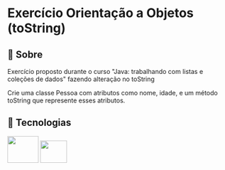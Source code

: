 <h1>Exercício Orientação a Objetos (toString)</h1>

<h2>📃 Sobre</h2>
<p>Exercício proposto durante o curso "Java: trabalhando com listas e coleções de dados" fazendo alteração no toString</p>
<p>Crie uma classe Pessoa com atributos como nome, idade, e um método toString que represente esses atributos.</p>

## 🚀 Tecnologias

<div style="display: inline-block;">
  <img height="60" width="70" src="https://cdn.jsdelivr.net/gh/devicons/devicon/icons/java/java-original-wordmark.svg" />
  <img height="50" width="60" src="https://cdn.jsdelivr.net/gh/devicons/devicon/icons/intellij/intellij-original.svg" />
</div>
<br>
